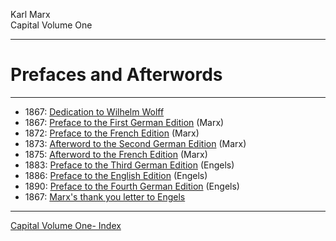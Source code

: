 Karl Marx\
Capital Volume One

------------------------------------------------------------------------

# Prefaces and Afterwords 

------------------------------------------------------------------------

-   1867: [Dedication to Wilhelm Wolff](dedicate.htm)
-   1867: [Preface to the First German Edition](p1.htm) (Marx)
-   1872: [Preface to the French Edition](p2.htm) (Marx)
-   1873: [Afterword to the Second German Edition](p3.htm) (Marx)
-   1875: [Afterword to the French Edition](p4.htm) (Marx)
-   1883: [Preface to the Third German Edition](p5.htm) (Engels)
-   1886: [Preface to the English Edition](p6.htm) (Engels)
-   1890: [Preface to the Fourth German Edition](p7.htm) (Engels)
-   1867: [Marx\'s thank you letter to Engels](letter.htm)

------------------------------------------------------------------------

[Capital Volume One- Index](index.htm)
